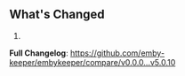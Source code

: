 ## What's Changed

1.

**Full Changelog**: https://github.com/emby-keeper/embykeeper/compare/v0.0.0...v5.0.10
